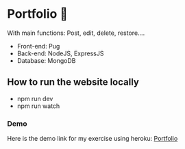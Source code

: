 # Portfolio :strawberry:

With main functions: Post, edit, delete, restore....

-   Front-end: Pug
-   Back-end: NodeJS, ExpressJS
-   Database: MongoDB

## How to run the website locally

-   npm run dev
-   npm run watch

### Demo

Here is the demo link for my exercise using heroku: [Portfolio](https://hoangdev.herokuapp.com)
